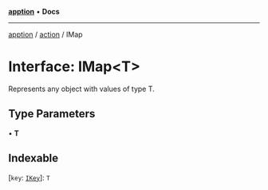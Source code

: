 [**apption**](../../README.md) • **Docs**

***

[apption](../../modules.md) / [action](../README.md) / IMap

# Interface: IMap\<T\>

Represents any object with values of type T.

## Type Parameters

• **T**

## Indexable

 \[`key`: [`IKey`](../type-aliases/IKey.md)\]: `T`
